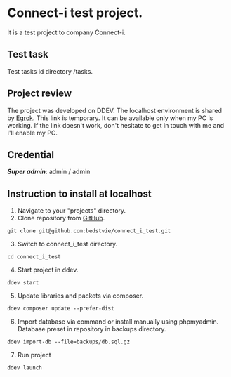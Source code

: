 # Connect-i test project.

It is a test project to company Connect-i.

## Test task

Test tasks id directory /tasks.

## Project review

The project was developed on DDEV.
The localhost environment is shared by [Egrok][Egrok].
This link is temporary. It can be available only when my PC is working.
If the link doesn't work, don't hesitate to get in touch with me and I'll enable my PC.

## Credential

**_Super admin_**: admin / admin

## Instruction to install at localhost

1. Navigate to your "projects" directory.
2. Clone repository from [GitHub][Repo].

`git clone git@github.com:bedstvie/connect_i_test.git`

3. Switch to connect_i_test directory.

`cd connect_i_test`

4. Start project in ddev.

`ddev start`

5. Update libraries and packets via composer.

`ddev composer update --prefer-dist`

6. Import database via command or install manually using phpmyadmin. Database preset in repository in backups directory.

`ddev import-db --file=backups/db.sql.gz`

7. Run project

`ddev launch`

[Egrok]: https://7696-46-219-205-215.ngrok-free.app
[Repo]: https://github.com/bedstvie/connect_i_test
